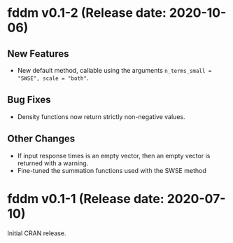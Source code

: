 # fddm v0.1-2 (Release date: 2020-10-06)

## New Features
* New default method, callable using the arguments `n_terms_small = "SWSE", scale = "both"`.

## Bug Fixes
* Density functions now return strictly non-negative values.

## Other Changes
* If input response times is an empty vector, then an empty vector is returned with a warning.
* Fine-tuned the summation functions used with the SWSE method





# fddm v0.1-1 (Release date: 2020-07-10)

Initial CRAN release.
